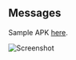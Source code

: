 ## Messages

Sample APK [here](https://raw.githubusercontent.com/adrielcafe/MessagesAndroidApp/master/sample-app.apk).

![Screenshot](https://raw.githubusercontent.com/adrielcafe/MessagesAndroidApp/master/screenshot.png)